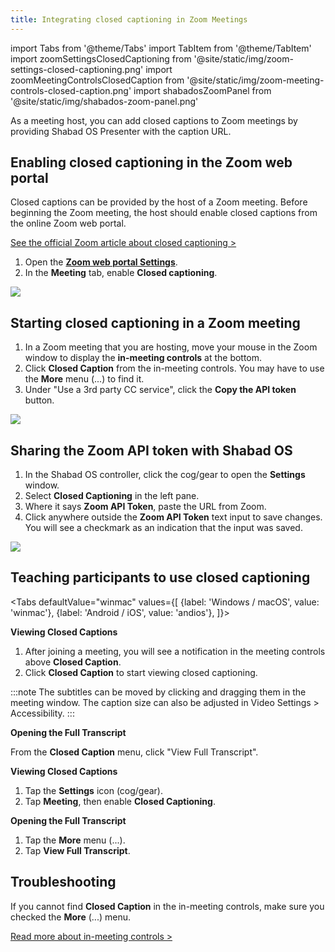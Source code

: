 ```yaml
---
title: Integrating closed captioning in Zoom Meetings
---
```


import Tabs from '@theme/Tabs'
import TabItem from '@theme/TabItem'
import zoomSettingsClosedCaptioning from '@site/static/img/zoom-settings-closed-captioning.png'
import zoomMeetingControlsClosedCaption from '@site/static/img/zoom-meeting-controls-closed-caption.png'
import shabadosZoomPanel from '@site/static/img/shabados-zoom-panel.png'

<p class="lead">As a meeting host, you can add closed captions to Zoom meetings by providing Shabad OS Presenter with the caption URL.</p>

## Enabling closed captioning in the Zoom web portal

Closed captions can be provided by the host of a Zoom meeting. Before beginning the Zoom meeting, the host should enable closed captions from the online Zoom web portal.

[See the official Zoom article about closed captioning >](https://support.zoom.us/hc/en-us/articles/207279736)

1. Open the [**Zoom web portal Settings**](https://zoom.us/profile/setting).
2. In the **Meeting** tab, enable **Closed captioning**.

<img src={zoomSettingsClosedCaptioning} width={500} />

## Starting closed captioning in a Zoom meeting

1. In a Zoom meeting that you are hosting, move your mouse in the Zoom window to display the **in-meeting controls** at the bottom.
2. Click **Closed Caption** from the in-meeting controls. You may have to use the **More** menu (...) to find it.
3. Under "Use a 3rd party CC service", click the **Copy the API token** button.

<img src={zoomMeetingControlsClosedCaption} width={500} />

## Sharing the Zoom API token with Shabad OS

1. In the Shabad OS controller, click the cog/gear to open the **Settings** window.
2. Select **Closed Captioning** in the left pane.
3. Where it says **Zoom API Token**, paste the URL from Zoom.
4. Click anywhere outside the **Zoom API Token** text input to save changes. You will see a checkmark as an indication that the input was saved.

<img src={shabadosZoomPanel} width={500} />

## Teaching participants to use closed captioning

<Tabs
defaultValue="winmac"
values={[
{label: 'Windows / macOS', value: 'winmac'},
{label: 'Android / iOS', value: 'andios'},
]}>
<TabItem value="winmac">

**Viewing Closed Captions**

1. After joining a meeting, you will see a notification in the meeting controls above **Closed Caption**.
2. Click **Closed Caption** to start viewing closed captioning.

:::note
The subtitles can be moved by clicking and dragging them in the meeting window. The caption size can also be adjusted in Video Settings > Accessibility.
:::

**Opening the Full Transcript**

From the **Closed Caption** menu, click "View Full Transcript".

</TabItem>
<TabItem value="andios">

**Viewing Closed Captions**

1. Tap the **Settings** icon (cog/gear).
2. Tap **Meeting**, then enable **Closed Captioning**.

**Opening the Full Transcript**

1. Tap the **More** menu (...).
2. Tap **View Full Transcript**.

</TabItem>
</Tabs>

## Troubleshooting

If you cannot find **Closed Caption** in the in-meeting controls, make sure you checked the **More** (...) menu.

[Read more about in-meeting controls >](https://support.zoom.us/hc/en-us/articles/201362603)
